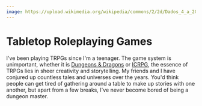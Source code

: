 ```yaml
---
image: https://upload.wikimedia.org/wikipedia/commons/2/2d/Dados_4_a_20_caras_trans.png
---
```


# Tabletop Roleplaying Games

I've been playing TRPGs since I'm a teenager. The game system is unimportant, whether it is [Dungeons &amp; Dragons](https://dnd.wizards.com/) or [ICRPG](https://hankerinferinale.wixsite.com/icrpg), the essence of TRPGs lies in sheer creativity and storytelling. My friends and I have conjured up countless tales and universes over the years. You'd think people can get tired of gathering around a table to make up stories with one another, but apart from a few breaks, I've never become bored of being a dungeon master.
